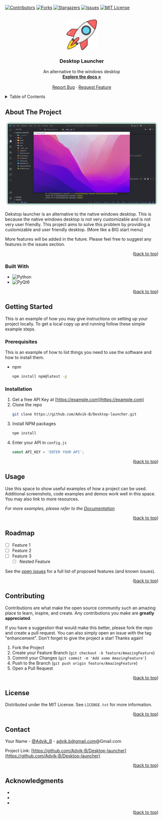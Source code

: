 <!-- Improved compatibility of back to top link: See: https://github.com/othneildrew/Best-README-Template/pull/73 -->
<a name="readme-top"></a>
<!--
*** Thanks for checking out the Best-README-Template. If you have a suggestion
*** that would make this better, please fork the repo and create a pull request
*** or simply open an issue with the tag "enhancement".
*** Don't forget to give the project a star!
*** Thanks again! Now go create something AMAZING! :D
-->



<!-- PROJECT SHIELDS -->
<!--
*** I'm using markdown "reference style" links for readability.
*** Reference links are enclosed in brackets [ ] instead of parentheses ( ).
*** See the bottom of this document for the declaration of the reference variables
*** for contributors-url, forks-url, etc. This is an optional, concise syntax you may use.
*** https://www.markdownguide.org/basic-syntax/#reference-style-links
-->
[![Contributors][contributors-shield]][contributors-url]
[![Forks][forks-shield]][forks-url]
[![Stargazers][stars-shield]][stars-url]
[![Issues][issues-shield]][issues-url]
[![MIT License][license-shield]][license-url]



<!-- PROJECT LOGO -->
<br />
<div align="center">
  <a href="https://github.com/Advik-B/Desktop-launcher">
    <img src="assets/rocket.png" alt="Logo" width="100" height="100">
  </a>

<h3 align="center">Desktop Launcher</h3>

  <p align="center">
    An alternative to the windows desktop
    <br />
    <a href="https://github.com/Advik-B/Desktop-launcher"><strong>Explore the docs »</strong></a>
    <br />
    <br />
    <!-- <a href="https://github.com/Advik-B/Desktop-launcher">View Demo</a> -->
    <!-- · -->
    <a href="https://github.com/Advik-B/Desktop-launcher/issues">Report Bug</a>
    ·
    <a href="https://github.com/Advik-B/Desktop-launcher/issues">Request Feature</a>
  </p>
</div>



<!-- TABLE OF CONTENTS -->
<details>
  <summary>Table of Contents</summary>
  <ol>
    <li>
      <a href="#about-the-project">About The Project</a>
      <ul>
        <li><a href="#built-with">Built With</a></li>
      </ul>
    </li>
    <li>
      <a href="#getting-started">Getting Started</a>
      <ul>
        <li><a href="#prerequisites">Prerequisites</a></li>
        <li><a href="#installation">Installation</a></li>
      </ul>
    </li>
    <li><a href="#usage">Usage</a></li>
    <li><a href="#roadmap">Roadmap</a></li>
    <li><a href="#contributing">Contributing</a></li>
    <li><a href="#license">License</a></li>
    <li><a href="#contact">Contact</a></li>
    <li><a href="#acknowledgments">Acknowledgments</a></li>
  </ol>
</details>



<!-- ABOUT THE PROJECT -->
## About The Project

[![img](assets/pr-demo.png)](https://github.com/Advik-B/Desktop-launcher)

Dekstop launcher is an alternative to the native windows desktop.
This is because the native windows desktop is not very customizable and is not very user friendly.
This project aims to solve this problem by providing a customizable and user friendly desktop. (More like a BIG start menu)

More features will be added in the future. Please feel free to suggest any features in the issues section.
<p align="right">(<a href="#readme-top">back to top</a>)</p>



### Built With

* ![[Python](https://www.python.org/)][python-img]
* ![[PyQt6](https://www.riverbankcomputing.com/software/pyqt/)][qt6]


<p align="right">(<a href="#readme-top">back to top</a>)</p>



<!-- GETTING STARTED -->
## Getting Started

This is an example of how you may give instructions on setting up your project locally.
To get a local copy up and running follow these simple example steps.

### Prerequisites

This is an example of how to list things you need to use the software and how to install them.
* npm
  ```sh
  npm install npm@latest -g
  ```

### Installation

1. Get a free API Key at [https://example.com](https://example.com)
2. Clone the repo
   ```sh
   git clone https://github.com/Advik-B/Desktop-launcher.git
   ```
3. Install NPM packages
   ```sh
   npm install
   ```
4. Enter your API in `config.js`
   ```js
   const API_KEY = 'ENTER YOUR API';
   ```

<p align="right">(<a href="#readme-top">back to top</a>)</p>



<!-- USAGE EXAMPLES -->
## Usage

Use this space to show useful examples of how a project can be used. Additional screenshots, code examples and demos work well in this space. You may also link to more resources.

_For more examples, please refer to the [Documentation](https://example.com)_

<p align="right">(<a href="#readme-top">back to top</a>)</p>



<!-- ROADMAP -->
## Roadmap

- [ ] Feature 1
- [ ] Feature 2
- [ ] Feature 3
    - [ ] Nested Feature

See the [open issues](https://github.com/Advik-B/Desktop-launcher/issues) for a full list of proposed features (and known issues).

<p align="right">(<a href="#readme-top">back to top</a>)</p>



<!-- CONTRIBUTING -->
## Contributing

Contributions are what make the open source community such an amazing place to learn, inspire, and create. Any contributions you make are **greatly appreciated**.

If you have a suggestion that would make this better, please fork the repo and create a pull request. You can also simply open an issue with the tag "enhancement".
Don't forget to give the project a star! Thanks again!

1. Fork the Project
2. Create your Feature Branch (`git checkout -b feature/AmazingFeature`)
3. Commit your Changes (`git commit -m 'Add some AmazingFeature'`)
4. Push to the Branch (`git push origin feature/AmazingFeature`)
5. Open a Pull Request

<p align="right">(<a href="#readme-top">back to top</a>)</p>



<!-- LICENSE -->
## License

Distributed under the MIT License. See `LICENSE.txt` for more information.

<p align="right">(<a href="#readme-top">back to top</a>)</p>



<!-- CONTACT -->
## Contact

Your Name - [@Advik_B](https://twitter.com/Advik_B) - advik.b@gmail.com@Gmail.com

Project Link: [https://github.com/Advik-B/Desktop-launcher](https://github.com/Advik-B/Desktop-launcher)

<p align="right">(<a href="#readme-top">back to top</a>)</p>



<!-- ACKNOWLEDGMENTS -->
## Acknowledgments

* []()
* []()
* []()

<p align="right">(<a href="#readme-top">back to top</a>)</p>



<!-- MARKDOWN LINKS & IMAGES -->
<!-- https://www.markdownguide.org/basic-syntax/#reference-style-links -->
[contributors-shield]: https://img.shields.io/github/contributors/Advik-B/Desktop-launcher.svg?style=for-the-badge
[contributors-url]: https://github.com/Advik-B/Desktop-launcher/graphs/contributors
[forks-shield]: https://img.shields.io/github/forks/Advik-B/Desktop-launcher.svg?style=for-the-badge
[forks-url]: https://github.com/Advik-B/Desktop-launcher/network/members
[stars-shield]: https://img.shields.io/github/stars/Advik-B/Desktop-launcher.svg?style=for-the-badge
[stars-url]: https://github.com/Advik-B/Desktop-launcher/stargazers
[issues-shield]: https://img.shields.io/github/issues/Advik-B/Desktop-launcher.svg?style=for-the-badge
[issues-url]: https://github.com/Advik-B/Desktop-launcher/issues
[license-shield]: https://img.shields.io/github/license/Advik-B/Desktop-launcher.svg?style=for-the-badge
[license-url]: https://github.com/Advik-B/Desktop-launcher/blob/master/LICENSE.txt


[python-img]: https://img.shields.io/badge/Python-27292e?style=for-the-badge&logo=python&logoColor=61DAFB
[qt6]: https://img.shields.io/badge/PyQt6-27292e?style=for-the-badge&logo=Qt&logoColor=1dd75f
[qt5]: https://img.shields.io/badge/PyQt5-27292e?style=for-the-badge&logo=Qt&logoColor=1dd75f
[windows]: https://img.shields.io/badge/Windows-27292e?style=for-the-badge&logo=Windows&logoColor=1c9aef
[discord]: https://img.shields.io/badge/Discord-27292e?style=for-the-badge&logo=Discord&logoColor=7289da
